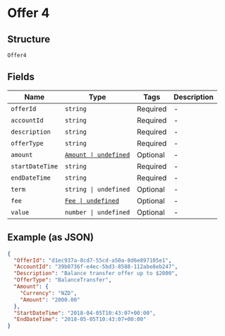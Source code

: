 
# Offer 4

## Structure

`Offer4`

## Fields

| Name | Type | Tags | Description |
|  --- | --- | --- | --- |
| `offerId` | `string` | Required | - |
| `accountId` | `string` | Required | - |
| `description` | `string` | Required | - |
| `offerType` | `string` | Required | - |
| `amount` | [`Amount \| undefined`](../../doc/models/amount.md) | Optional | - |
| `startDateTime` | `string` | Required | - |
| `endDateTime` | `string` | Required | - |
| `term` | `string \| undefined` | Optional | - |
| `fee` | [`Fee \| undefined`](../../doc/models/fee.md) | Optional | - |
| `value` | `number \| undefined` | Optional | - |

## Example (as JSON)

```json
{
  "OfferId": "d1ec937a-8cd7-55cd-a50a-8d6e897105e1",
  "AccountId": "39b0736f-e4ec-5bd3-8588-112abe8eb247",
  "Description": "Balance transfer offer up to $2000",
  "OfferType": "BalanceTransfer",
  "Amount": {
    "Currency": "NZD",
    "Amount": "2000.00"
  },
  "StartDateTime": "2018-04-05T10:43:07+00:00",
  "EndDateTime": "2018-05-05T10:43:07+00:00"
}
```

